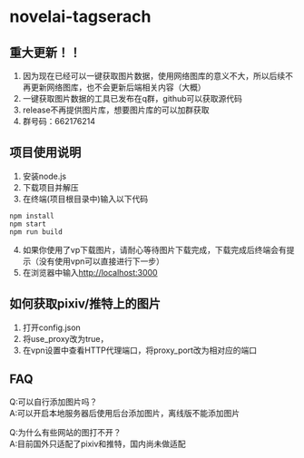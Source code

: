 # novelai-tagserach

## 重大更新！！
1. 因为现在已经可以一键获取图片数据，使用网络图库的意义不大，所以后续不再更新网络图库，也不会更新后端相关内容（大概）
2. 一键获取图片数据的工具已发布在q群，github可以获取源代码
3. release不再提供图片库，想要图片库的可以加群获取
4. 群号码：662176214

## 项目使用说明
1. 安装node.js
2. 下载项目并解压
3. 在终端(项目根目录中)输入以下代码
```
npm install
npm start
npm run build
```
4. 如果你使用了vp下载图片，请耐心等待图片下载完成，下载完成后终端会有提示（没有使用vpn可以直接进行下一步）
5. 在浏览器中输入<http://localhost:3000>

## 如何获取pixiv/推特上的图片
1. 打开config.json
2. 将use_proxy改为true，
3. 在vpn设置中查看HTTP代理端口，将proxy_port改为相对应的端口

## FAQ
Q:可以自行添加图片吗？  
A:可以开启本地服务器后使用后台添加图片，离线版不能添加图片  
  
Q:为什么有些网站的图打不开？  
A:目前国外只适配了pixiv和推特，国内尚未做适配  